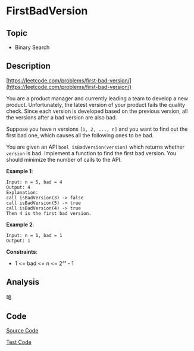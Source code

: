 # FirstBadVersion

## Topic

- Binary Search

## Description

[https://leetcode.com/problems/first-bad-version/](https://leetcode.com/problems/first-bad-version/)

You are a product manager and currently leading a team to develop a new product. Unfortunately, the latest version of your product fails the quality check. Since each version is developed based on the previous version, all the versions after a bad version are also bad.

Suppose you have n versions `[1, 2, ..., n]` and you want to find out the first bad one, which causes all the following ones to be bad.

You are given an API `bool isBadVersion(version)` which returns whether `version` is bad. Implement a function to find the first bad version. You should minimize the number of calls to the API.


**Example 1**:

```
Input: n = 5, bad = 4
Output: 4
Explanation:
call isBadVersion(3) -> false
call isBadVersion(5) -> true
call isBadVersion(4) -> true
Then 4 is the first bad version.
```

**Example 2**:

```
Input: n = 1, bad = 1
Output: 1
```

**Constraints**:

- 1 <= bad <= n <= 2³¹ - 1


## Analysis

略


## Code

[Source Code](../../src/main/java/com/lun/easy/FirstBadVersion.java)

[Test Code](../../src/test/java/com/lun/easy/FirstBadVersionTest.java)

